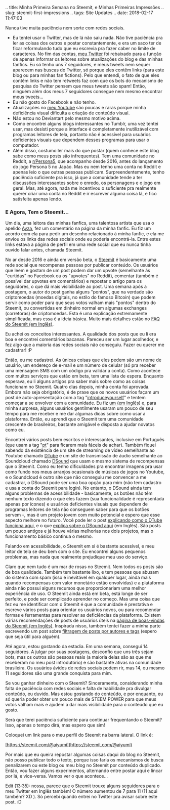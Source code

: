 .. title: Minha Primeira Semana no Steemit, e Minhas Primeiras Impressões
.. slug: steemit-first-impressions
.. tags: Site Updates
.. date: 2018-02-17 11:47:03

Nunca tive muita paciência nem sorte com redes sociais.

* Eu tentei usar o Twitter, mas de lá não saiu nada. Não tive paciência pra ler as coisas dos outros e postar constantemente, e era um saco ter de ficar reformulando tudo que eu escrevia pra fazer caber no limite de caracteres. No fim das contas, [meu Twitter][twitter_en] foi rebaixado para a função de apenas informar os leitores sobre atualizações do blog e das minhas fanfics. Eu só tenho uns 7 seguidores, e meus tweets nem sequer aparecem nas buscas do Twitter, só porque eles contêm links (para este blog ou para minhas fan fictions). Pelo que entendi, o fato de que eles contêm links e não tem retweets faz com que os bots do mecanismo de pesquisa do Twitter pensem que meus tweets são spam! Então, ninguém além dos meus 7 seguidores consegue nem mesmo encontrar meus tweets...
* Eu não gosto do Facebook e não tenho.
* Atualizações no [meu Youtube][yt] são poucas e raras porque minha deficiência visual dificulta a criação de conteúdo visual.
* Não estou no Deviantart pelo mesmo motivo acima.
* Como encontrei alguns blogs interessantes no Tumblr, uma vez tentei usar, mas desisti porque a interface é completamente inutilizável com programas leitores de tela, portanto não é acessível para usuários deficientes visuais que dependem desses programas para usar o computador.
* Além disso, costumo ler mais do que postar (quem conhece este blog sabe como meus posts são infrequentes). Tem uma comunidade no Reddit, a [r/Persona5][rp5], que acompanho desde 2016, antes do lançamento do jogo Persona 5 no Japão. Mas eu nem tenho uma conta no Reddit e apenas leio o que outras pessoas publicam. Surpreendentemente, tenho paciência suficiente pra isso, já que a comunidade tende a ter discussões interessantes sobre o enredo, os personagens e o jogo em geral. Mas, até agora, nada me incentivou o suficiente pra realmente querer criar uma conta no Reddit e ir escrever alguma coisa lá, e fico satisfeita apenas lendo.

### E Agora, Tem o Steemit...

Um dia, uma leitora das minhas fanfics, uma talentosa artista que usa o apelido [Ayza][ayzachan], fez um comentário na página da minha fanfic. Eu fiz um acordo com ela para pedir um desenho relacionado à minha fanfic, e ela me enviou os links das redes sociais onde eu poderia encontrá-la. Entre estes links estava a página de perfil em uma rede social que eu nunca tinha ouvido falar antes, chamada Steemit.

No ar desde 2016 e ainda em versão beta, o [Steemit][steemithp] é basicamente uma rede social que recompensa pessoas por publicar conteúdo. Os usuários que leem e gostam de um post podem dar um upvote (semelhante às "curtidas" no Facebook ou os "upvotes" no Reddit), comentar (também é possível dar upvotes em comentários) e repostar o artigo para os seguidores, o que dá mais visibilidade ao post. Uma semana após a postagem, o autor do post ganha alguns "pontos", que na verdade são criptomoedas (moedas digitais, no estilo do famoso Bitcoin) que podem servir como poder para que seus votos valham mais "pontos" dentro do Steemit, ou convertidas em dinheiro normal em algumas exchanges (corretoras) de criptomoedas. Esta é uma explicação extremamente simplificada, mas essa é a ideia básica. Muito mais detalhes estão no [FAQ do Steemit (em Inglês)][steemitfaq].

Eu achei os conceitos interessantes. A qualidade dos posts que eu li era boa e encontrei comentários bacanas. Pareceu ser um lugar acolhedor, e fez algo que a maioria das redes sociais não conseguiu. Fazer eu querer me cadastrar! :P

Então, eu me cadastrei. As únicas coisas que eles pedem são um nome de usuário, um endereço de e-mail e um número de celular (só pra receber uma mensagem SMS com um código pra validar a conta). Como acontece com muitos serviços que estão em beta, tem uma lista de espera. Enquanto esperava, eu li alguns artigos pra saber mais sobre como as coisas funcionam no Steemit. Quatro dias depois, minha conta foi aprovada. Embora não seja obrigatório, é de praxe que os novos usuários façam um post de auto-apresentação com a tag "[introduceyourself][introducetag]" e tentem começar a se envolver com a comunidade. Eu fiz [um (em Inglês)][introducepost] e, para minha surpresa, alguns usuários gentilmente usaram um pouco de seu tempo para me receber e me dar algumas dicas sobre como usar a plataforma. Então, eu aprendi que o Steemit tem uma comunidade crescente de brasileiros, bastante amigável e disposta a ajudar novatos como eu.

Encontrei vários posts bem escritos e interessantes, inclusive em Português (que usam a tag "[pt](https://steemit.com/trending/pt)" para ficarem mais fáceis de achar). Também fiquei sabendo da existência de um site de streaming de vídeo semelhante ao Youtube chamado [DTube][dtubehp] e um site de transmissão de áudio semelhante ao Soundcloud chamado [DSound][dsoundhp] que usam o mesmo sistema de recompensas que o Steemit. Como eu tenho dificuldades pra encontrar imagens pra usar como fundo nos meus arranjos ocasionais de músicas de jogos no Youtube, e o Soundcloud é outro site que não conseguiu me convencer a me cadastrar, o DSound pode ser uma boa opção para mim (não tem cadastro e usa a conta do Steemit para login). No entanto, o DSound ainda tem alguns problemas de acessibilidade - basicamente, os botões não têm nenhum texto dizendo o que eles fazem (sua funcionalidade é representada apenas por ícones) e usuários deficientes visuais que dependem de programas leitores de tela não conseguem saber para que os botões servem -, mas é um projeto jovem com muito potencial e espero que esse aspecto melhore no futuro. Você pode ler o post [explicando como o DTube funciona aqui][dtubeintro], e o que [explica sobre o DSound aqui][dsoundintro] (em Inglês). São posts um pouco antigos e já houve várias melhorias nos dois projetos, mas o funcionamento básico continua o mesmo.

Falando em acessibilidade, o Steemit em si é bastante acessível, e meu leitor de tela se deu bem com o site. Eu encontrei alguns pequenos problemas, mas nada que realmente prejudique meu uso do serviço.

Claro que nem tudo é um mar de rosas no Steemit. Nem todos os posts são de boa qualidade. Também tem bastante lixo, e tem pessoas que abusam do sistema com spam (isso é inevitável em qualquer lugar, ainda mais quando recompensas com valor monetário estão envolvidas) e a plataforma ainda não possui alguns recursos que proporcionariam uma melhor experiência de uso. O Steemit ainda está em beta, está longe de ser perfeito, e pode ser complicado aprender no começo. Mas uma coisa que fez eu me identificar com o Steemit é que a comunidade é prestativa e escreve vários posts para orientar os usuários novos, ou para recomendar formas e ferramentas para resolver as deficiências da plataforma. Existem várias recomendações de posts de usuários úteis na [página de boas-vindas do Steemit (em Inglês)][steemitwelcome]. Inspirada nisso, também tentei fazer a minha parte escrevendo um post sobre [filtragem de posts por autores e tags][tagpost] (espero que seja útil para alguém).

Até agora, estou gostando da estadia. Em uma semana, consegui 14 seguidores. A julgar por suas postagens, desconfio que uns três sejam bots, mas os outros são pessoas reais (a maioria delas são as que me receberam no meu post introdutório) e são bastante ativas na comunidade brasileira. Os usuários ávidos de redes sociais podem rir, mas 14, ou mesmo 11 seguidores são uma grande conquista para mim.

Se vou ganhar dinheiro com o Steemit? Sinceramente, considerando minha falta de paciência com redes sociais e falta de habilidade pra divulgar conteúdo, eu duvido. Mas estou gostando do conteúdo, e por enquanto, eu só queria poder obter um pouco mais de STEEM POWER para que meus votos valham mais e ajudem a dar mais visibilidade para o conteúdo que eu gosto.

Será que terei paciência suficiente para continuar frequentando o Steemit? Isso, apenas o tempo dirá, mas espero que sim!

Coloquei um link para o meu perfil do Steemit na barra lateral. O link é:

[https://steemit.com/@aiyumi](https://steemit.com/@aiyumi)

Por mais que eu queira repostar algumas coisas daqui do blog no Steemit, não posso publicar todo o texto, porque isso faria os mecanismos de busca penalizarem ou este blog ou meu blog no Steemit por conteúdo duplicado. Então, vou fazer alguns experimentos, alternando entre postar aqui e lincar por lá, e vice-versa. Vamos ver o que acontece...

Edit (13:35): nossa, parece que o Steemit trouxe alguns seguidores para o meu Twitter em Inglês também! O número aumentou de 7 para 11 (11 aqui também? XD ). Só percebi quando entrei no Twitter pra avisar sobre este post. :D

[twitter_en]: https://mobile.twitter.com/aiyumi_en
[yt]: https://www.youtube.com/user/AiyumiBr
[rp5]: https://www.reddit.com/r/Persona5
[ayzachan]: https://ayza-chan.deviantart.com/
[steemithp]: https://steemit.com/
[steemitfaq]: https://steemit.com/faq.html
[introducetag]: https://steemit.com/trending/introduceyourself
[introducepost]: https://steemit.com/introduceyourself/@aiyumi/hello-from-brazil-ayza-introduced-me
[dtubehp]: https://d.tube/
[dsoundhp]: https://dsound.audio/
[dtubeintro]: https://steemit.com/video/@heimindanger/introducing-dtube-a-decentralized-video-platform-using-steem-and-ipfs
[dsoundintro]: https://steemit.com/music/@prc/introducing-dsound-a-decentralized-sound-platform-using-steem-and-ipfs
[steemitwelcome]: https://steemit.com/welcome
[tagpost]: https://steemit.com/pt/@aiyumi/steemit-filtrando-posts-por-autores-e-tags

